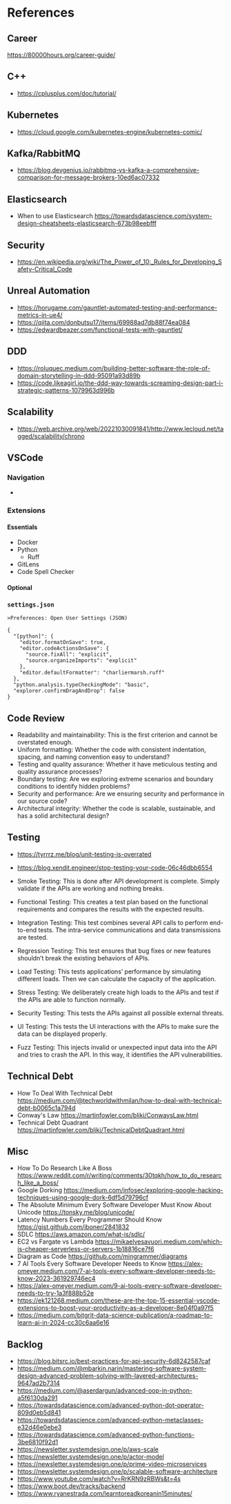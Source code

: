 # References

## Career

https://80000hours.org/career-guide/

## C++

- https://cplusplus.com/doc/tutorial/

## Kubernetes

- https://cloud.google.com/kubernetes-engine/kubernetes-comic/

## Kafka/RabbitMQ

- https://blog.devgenius.io/rabbitmq-vs-kafka-a-comprehensive-comparison-for-message-brokers-10ed6ac07332

## Elasticsearch

- When to use Elasticsearch https://towardsdatascience.com/system-design-cheatsheets-elasticsearch-673b98eebfff

## Security

- https://en.wikipedia.org/wiki/The_Power_of_10:_Rules_for_Developing_Safety-Critical_Code

## Unreal Automation

- https://horugame.com/gauntlet-automated-testing-and-performance-metrics-in-ue4/
- https://qiita.com/donbutsu17/items/69988ad7db88f74ea084
- https://edwardbeazer.com/functional-tests-with-gauntlet/

## DDD

- https://roluquec.medium.com/building-better-software-the-role-of-domain-storytelling-in-ddd-95091a93d89b
- https://code.likeagirl.io/the-ddd-way-towards-screaming-design-part-i-strategic-patterns-1079963d996b

## Scalability

- https://web.archive.org/web/20221030091841/http://www.lecloud.net/tagged/scalability/chrono

## VSCode

### Navigation

-

### Extensions

#### Essentials

- Docker
- Python
  - Ruff
- GitLens
- Code Spell Checker

#### Optional

### `settings.json`

`>Preferences: Open User Settings (JSON)`

```
{
  "[python]": {
    "editor.formatOnSave": true,
    "editor.codeActionsOnSave": {
      "source.fixAll": "explicit",
      "source.organizeImports": "explicit"
    },
    "editor.defaultFormatter": "charliermarsh.ruff"
  },
  "python.analysis.typeCheckingMode": "basic",
  "explorer.confirmDragAndDrop": false
}
```

## Code Review

- Readability and maintainability: This is the first criterion and cannot be overstated enough.
- Uniform formatting: Whether the code with consistent indentation, spacing, and naming convention easy to understand?
- Testing and quality assurance: Whether it have meticulous testing and quality assurance processes?
- Boundary testing: Are we exploring extreme scenarios and boundary conditions to identify hidden problems?
- Security and performance: Are we ensuring security and performance in our source code?
- Architectural integrity: Whether the code is scalable, sustainable, and has a solid architectural design?

## Testing

- https://tyrrrz.me/blog/unit-testing-is-overrated
- https://blog.xendit.engineer/stop-testing-your-code-06c46dbb6554

- Smoke Testing: This is done after API development is complete. Simply validate if the APIs are working and nothing breaks.
- Functional Testing: This creates a test plan based on the functional requirements and compares the results with the expected results.
- Integration Testing: This test combines several API calls to perform end-to-end tests. The intra-service communications and data transmissions are tested.
- Regression Testing: This test ensures that bug fixes or new features shouldn’t break the existing behaviors of APIs.
- Load Testing: This tests applications’ performance by simulating different loads. Then we can calculate the capacity of the application.
- Stress Testing: We deliberately create high loads to the APIs and test if the APIs are able to function normally.
- Security Testing: This tests the APIs against all possible external threats.
- UI Testing: This tests the UI interactions with the APIs to make sure the data can be displayed properly.
- Fuzz Testing: This injects invalid or unexpected input data into the API and tries to crash the API. In this way, it identifies the API vulnerabilities.

## Technical Debt

- How To Deal With Technical Debt https://medium.com/@techworldwithmilan/how-to-deal-with-technical-debt-b0065c1a794d
- Conway's Law https://martinfowler.com/bliki/ConwaysLaw.html
- Technical Debt Quadrant https://martinfowler.com/bliki/TechnicalDebtQuadrant.html

## Misc

- How To Do Research Like A Boss https://www.reddit.com/r/writing/comments/30tqkh/how_to_do_research_like_a_boss/
- Google Dorking https://medium.com/infosec/exploring-google-hacking-techniques-using-google-dork-6df5d79796cf
- The Absolute Minimum Every Software Developer Must Know About Unicode https://tonsky.me/blog/unicode/
- Latency Numbers Every Programmer Should Know https://gist.github.com/jboner/2841832
- SDLC https://aws.amazon.com/what-is/sdlc/
- EC2 vs Fargate vs Lambda https://mikaelvesavuori.medium.com/which-is-cheaper-serverless-or-servers-1b18816ce7f6
- Diagram as Code https://github.com/mingrammer/diagrams
- 7 AI Tools Every Software Developer Needs to Know https://alex-omeyer.medium.com/7-ai-tools-every-software-developer-needs-to-know-2023-361929746ec4
- https://alex-omeyer.medium.com/9-ai-tools-every-software-developer-needs-to-try-1a3f888b52e
- https://ek121268.medium.com/these-are-the-top-15-essential-vscode-extensions-to-boost-your-productivity-as-a-developer-8e04f0a97f5
- https://medium.com/bitgrit-data-science-publication/a-roadmap-to-learn-ai-in-2024-cc30c6aa6e16

## Backlog

- https://blog.bitsrc.io/best-practices-for-api-security-6d8242587caf
- https://medium.com/@mbarkin.narin/mastering-software-system-design-advanced-problem-solving-with-layered-architectures-9647ad2b7314
- https://medium.com/@aserdargun/advanced-oop-in-python-a5f6130da291
- https://towardsdatascience.com/advanced-python-dot-operator-809d0eb5d841
- https://towardsdatascience.com/advanced-python-metaclasses-e32d46e0ebe3
- https://towardsdatascience.com/advanced-python-functions-3be6810f92d1
- https://newsletter.systemdesign.one/p/aws-scale
- https://newsletter.systemdesign.one/p/actor-model
- https://newsletter.systemdesign.one/p/prime-video-microservices
- https://newsletter.systemdesign.one/p/scalable-software-architecture
- https://www.youtube.com/watch?v=RrKRN9zRBWs&t=4s
- https://www.boot.dev/tracks/backend
- https://www.ryanestrada.com/learntoreadkoreanin15minutes/
